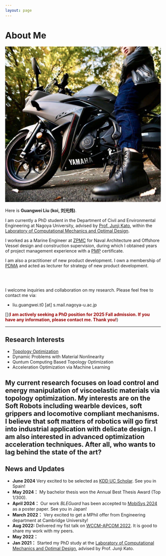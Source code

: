 ```yaml
---
layout: page
---
```


# About Me

<img src="bike_lgw.jpg" class="floatpic">

Here is **Guangwei Liu (koi, 刘光炜)**.<br>

I am currently a PhD student in the Department of Civil and Environmental Engineering at Nagoya University, advised by [Prof. Junji Kato](https://profs.provost.nagoya-u.ac.jp/html/100010137_ja.html), within the [Laboratory of Computational Mechanics and Optimal Design](https://www.nuopt.org/). 

I worked as a Marine Engineer at [ZPMC](https://www.zpmc.com/) for Naval Architecture and Offshore Vessel design and construction supervision, during which I obtained years of project management experience with a [PMP](https://www.pmi.org/certifications/project-management-pmp) certificate.

I am also a practitioner of new product development. I own a membership of [PDMA](https://www.pdma.org/) and acted as lecturer for strategy of new product development.

<br><br>

I welcome inquiries and collaboration on my research. Please feel free to contact me via:
 - liu.guangwei.t0 [at] s.mail.nagoya-u.ac.jp

[](**<font color="#990000">I am actively seeking a PhD position for 2025 Fall admission. If you have any information, please contact me. Thank you!</font>**) 

---

## Research Interests

- [Topology Optimization](https://scholar.google.com/scholar?hl=en&as_sdt=0%2C5&q=topology+optimization&btnG=)
- Dynamic Problems with Material Nonlinearity
- Quntum Computing Based Topology Optimization
- Acceleration Optimization via Machine Learning

My current research focuses on load control and energy manipulation of viscoelastic materials via topology optimization. My interests are on the Soft Robots including wearble devices, soft grippers and locomotive compliant mechanisms. I believe that soft matters of robotics will go first into industrial application with delicate design. 
I am also interested in advanced optimization acceleration techniques. After all, who wants to lag behind the state of the art?
---

## News and Updates

- **June 2024** Very excited to be selected as [KDD UC Scholar](https://kdd2024.kdd.org/undergraduate-consortium/). See you in Spain!
- **May 2024：** My bachelor thesis won the Annual Best Thesis Award (Top 1/300).
- **April 2024：** Our work *BLEGuard* has been accepted to [MobiSys 2024](https://www.sigmobile.org/mobisys/2024/) as a poster paper. See you in Japan!
- **March 2022：** Very excited to get a MPhil offer from Engineering department at Cambridge University!
- **Aug 2022:** Delivered my fist talk on [WCCM-APCOM 2022](https://www.wccm2022.org/). It is good to share my work with my peers.
- **May 2022：**
- **Jan 2021：** Started my PhD study at the [Laboratory of Computational Mechanics and Optimal Design](https://www.nuopt.org/), advised by Prof. Junji Kato.

